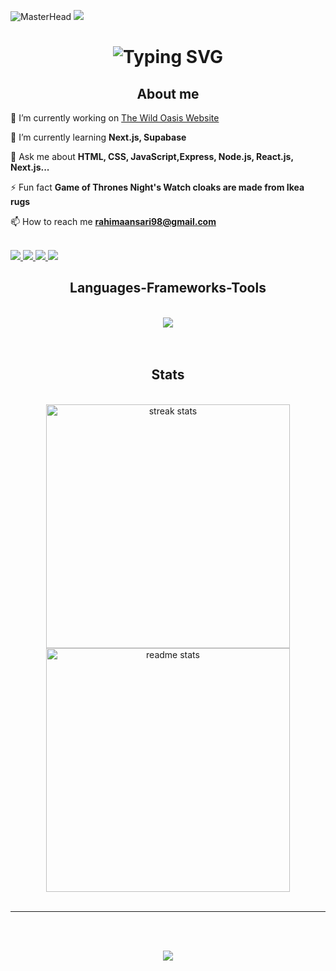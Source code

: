 ![MasterHead](https://user-images.githubusercontent.com/90236635/232446433-d5540fa2-fe28-4bb8-b929-cdb51fe61336.gif)
[![](https://visitcount.itsvg.in/api?id=Rahimah-98&icon=5&color=3)](https://visitcount.itsvg.in)


<h1 align="center">
   <img src="https://readme-typing-svg.herokuapp.com?font=Fira+Code&weight=500&size=40&duration=3000&pause=700&color=05E1F7FF&center=true&vCenter=true&width=500&height=70&lines=Hi%F0%9F%91%8B;I'm+Rahimah+Ansari;A+web+developer!" alt="Typing SVG" />
</h1>

<div align="left">
<h2 align="center"> About me </h2>
  
 🔭 I’m currently working on [The Wild Oasis Website](https://github.com/Rahimah-98/the-wild-oasis-website)
 
 🌱 I’m currently learning **Next.js, Supabase**

💬 Ask me about **HTML, CSS, JavaScript,Express, Node.js, React.js, Next.js...**

⚡ Fun fact **Game of Thrones Night's Watch cloaks are made from Ikea rugs**

📫 How to reach me **rahimaansari98@gmail.com**

 </div>
 
<div align="left"> 
  <br/>
  <a href="https://linkedin.com/in/rahimah-ansari" target="_blank">
    <img src="https://img.shields.io/badge/LinkedIn-0077B5?style=for-the-badge&logo=linkedin&logoColor=white" target="_blank" />
  </a>
  <a href="https://instagram.com/rahimah.1999" target="_blank">  
    <img src="https://img.shields.io/badge/Instagram-E4405F?style=for-the-badge&logo=instagram&logoColor=white" target="_blank" />  
  </a> 
  <a href="https://twitter.com/rahimah_ansari" target="_blank">  
      <img src="https://img.shields.io/badge/X-%23000000?style=for-the-badge&logo=x&logoColor=white&label=" target="_blank" /> 
  </a>
  <a href="https://threads.net/@rahimah.1999" target="_blank">  
    <img src="https://img.shields.io/badge/Threads-000000?style=for-the-badge&logo=threads&logoColor=white" target="_blank" />  
  </a>
</div>
 
<h2 align="center"> Languages-Frameworks-Tools </h2>
<br/>
<div align="center">
    <img src="https://skillicons.dev/icons?i=html,css,bootstrap,tailwind,pug,javascript,typescript,express,nodejs,mongodb,supabase,react,nextjs,figma,vscode,github,git,postman,npm,netlify,vite" />
    <br>
</div>

<br/>
<br/>

<h2 align="center"> Stats </h2>
<br>
<div align=center>
  <img width=390 src="https://github-readme-streak-stats-salesp07.vercel.app/?user=Rahimah-98&count_private=true&theme=react&" alt="streak stats"/>
  <img width=390 src="https://github-readme-stats-salesp07.vercel.app/api?username=Rahimah-98&count_private=true&show_icons=true&theme=react&rank_icon=github" alt="readme stats" />
</div>

<br/>
<hr/>
<br/><br/>
<div align="center">
    
  ![](https://quotes-github-readme.vercel.app/api?type=horizontal&theme=merko)
    
</div>

<br/>
<br/>
